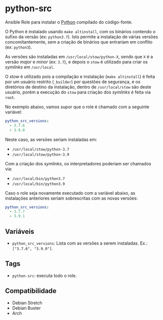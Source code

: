 # python-src

Ansible Role para instalar o [Python](https://www.python.org/) compilado do
código-fonte.

O Python é instalado usando `make altinstall`, com os binários contendo o sufixo
da versão (ex: `python3.7`). Isto permite a instalação de várias versões
concomitantemente, sem a criação de binários que entrariam em conflito (ex:
`python3`).

As versões são instaladas em `/usr/local/stow/python-X`, sendo que `X` é a
versão *major* e *minor* (ex: `3.7`), e depois o `stow` é utilizado para criar
os *symlinks* em `/usr/local`.

O *stow* é utilizado pois a compilação e instalação (`make altinstall`) é feita
por um usuário restrito (`_builder`) por questões de segurança, e os diretórios
de destino da instalação, dentro de `/usr/local/stow` são deste usuário, porém a
execução do `stow` para criação dos *symlinks* é feita via `root`.

No exemplo abaixo, vamos supor que o role é chamado com a seguinte variável:

```yaml
python_src_versions:
  - 3.7.6
  - 3.9.0
```

Neste caso, as versões seriam instaladas em:

- `/usr/local/stow/python-3.7`
- `/usr/local/stow/python-3.9`

Com a criação dos *symlinks*, os interpretadores poderiam ser chamados via:

- `/usr/local/bin/python3.7`
- `/usr/local/bin/python3.9`

Caso o role seja novamente executado com a variável abaixo, as instalações
anteriores seriam sobrescritas com as novas versões:

```yaml
python_src_versions:
  - 3.7.7
  - 3.9.1
```

## Variáveis

- `python_src_versions`: Lista com as versões a serem instaladas. Ex.:
  `["3.7.6", "3.9.0"]`.

## Tags

- `python-src`: executa todo o role.

## Compatibilidade

- Debian Stretch
- Debian Buster
- Arch
